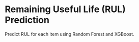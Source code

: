 # Remaining Useful Life (RUL) Prediction

Predict RUL for each item using Random Forest and XGBoost.

